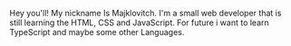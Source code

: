 Hey you'll! My nickname Is Majklovitch. 
I'm a small web developer that is still learning the HTML, CSS and JavaScript. 
For future i want to learn TypeScript and maybe some other Languages.
